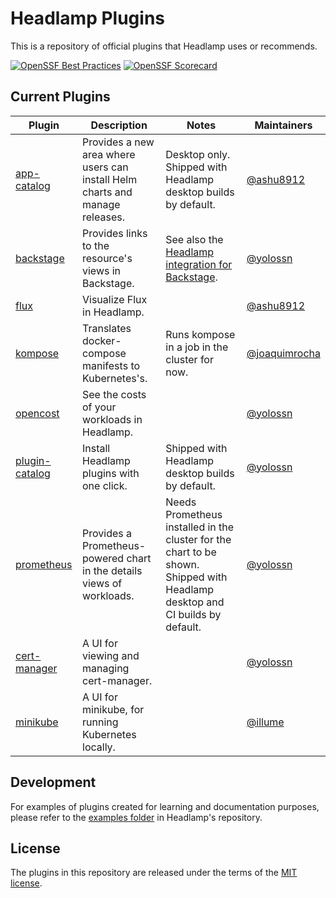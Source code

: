# Headlamp Plugins

This is a repository of official plugins that Headlamp uses or recommends.

[![OpenSSF Best Practices](https://www.bestpractices.dev/projects/7551/badge)](https://www.bestpractices.dev/projects/7551)
[![OpenSSF Scorecard](https://api.scorecard.dev/projects/github.com/headlamp-k8s/plugins/badge)](https://scorecard.dev/viewer/?uri=github.com/headlamp-k8s/plugins)


## Current Plugins

| Plugin | Description | Notes | Maintainers |
| ---------------------------------- | ---------------------------------------------------------------------------- | --------------------------------------------------------------------------------------------------------------------------- | ----------- |
| [app-catalog](./app-catalog) | Provides a new area where users can install Helm charts and manage releases. | Desktop only. Shipped with Headlamp desktop builds by default. | [@ashu8912](https://github.com/ashu8912) |
| [backstage](./backstage) | Provides links to the resource's views in Backstage. | See also the [Headlamp integration for Backstage](https://github.com/headlamp-k8s/backstage-plugin). | [@yolossn](https://github.com/yolossn) |
| [flux](./flux) | Visualize Flux in Headlamp. | |[@ashu8912](https://github.com/ashu8912) |
| [kompose](./kompose) | Translates docker-compose manifests to Kubernetes's. | Runs kompose in a job in the cluster for now. | [@joaquimrocha](https://github.com/joaquimrocha) |
| [opencost](./opencost) | See the costs of your workloads in Headlamp. | |[@yolossn](https://github.com/yolossn)|
| [plugin-catalog](./plugin-catalog) | Install Headlamp plugins with one click. | Shipped with Headlamp desktop builds by default. |[@yolossn](https://github.com/yolossn) |
| [prometheus](./prometheus) | Provides a Prometheus-powered chart in the details views of workloads. | Needs Prometheus installed in the cluster for the chart to be shown. Shipped with Headlamp desktop and CI builds by default. | [@yolossn](https://github.com/yolossn) |
| [cert-manager](./cert-manager) | A UI for viewing and managing cert-manager. | |[@yolossn](https://github.com/yolossn)|
| [minikube](./minikube) | A UI for minikube, for running Kubernetes locally. | |[@illume](https://github.com/illume)|

## Development

For examples of plugins created for learning and documentation purposes, please refer to the [examples folder](https://github.com/headlamp-k8s/headlamp/tree/main/plugins#plugins) in Headlamp's repository.

## License

The plugins in this repository are released under the terms of the [MIT license](./LICENSE).
